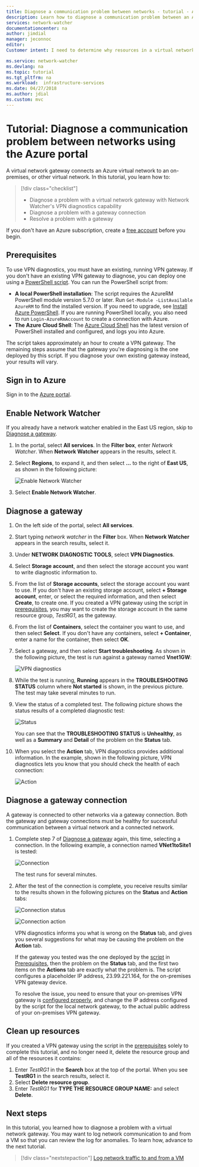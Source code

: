 ```yaml
---
title: Diagnose a communication problem between networks - tutorial - Azure portal | Microsoft Docs
description: Learn how to diagnose a communication problem between an Azure virtual network connected to an on-premises, or other virtual network, through an Azure virtual network gateway, using Network Watcher's VPN diagnostics capability.
services: network-watcher
documentationcenter: na
author: jimdial
manager: jeconnoc
editor:
Customer intent: I need to determine why resources in a virtual network can't communicate with resources in a different network. 

ms.service: network-watcher
ms.devlang: na
ms.topic: tutorial
ms.tgt_pltfrm: na
ms.workload:  infrastructure-services
ms.date: 04/27/2018
ms.author: jdial
ms.custom: mvc
---
```


# Tutorial: Diagnose a communication problem between networks using the Azure portal

A virtual network gateway connects an Azure virtual network to an on-premises, or other virtual network. In this tutorial, you learn how to:

> [!div class="checklist"]
> * Diagnose a problem with a virtual network gateway with Network Watcher's VPN diagnostics capability
> * Diagnose a problem with a gateway connection
> * Resolve a problem with a gateway

If you don't have an Azure subscription, create a [free account](https://azure.microsoft.com/free/?WT.mc_id=A261C142F) before you begin.

## Prerequisites

To use VPN diagnostics, you must have an existing, running VPN gateway. If you don't have an existing VPN gateway to diagnose, you can deploy one using a [PowerShell script](../vpn-gateway/scripts/vpn-gateway-sample-site-to-site-powershell.md?toc=%2fazure%2fnetwork-watcher%2ftoc.json). You can run the PowerShell script from:
- **A local PowerShell installation**: The script requires the AzureRM PowerShell module version 5.7.0 or later. Run `Get-Module -ListAvailable AzureRM` to find the installed version. If you need to upgrade, see [Install Azure PowerShell](/powershell/azure/azurerm/install-azurerm-ps). If you are running PowerShell locally, you also need to run `Login-AzureRmAccount` to create a connection with Azure.
- **The Azure Cloud Shell**: The [Azure Cloud Shell](https://shell.azure.com/powershell) has the latest version of PowerShell installed and configured, and logs you into Azure.

The script takes approximately an hour to create a VPN gateway. The remaining steps assume that the gateway you're diagnosing is the one deployed by this script. If you diagnose your own existing gateway instead, your results will vary.

## Sign in to Azure

Sign in to the [Azure portal](https://portal.azure.com).

## Enable Network Watcher

If you already have a network watcher enabled in the East US region, skip to [Diagnose a gateway](#diagnose-a-gateway).

1. In the portal, select **All services**. In the **Filter box**, enter *Network Watcher*. When **Network Watcher** appears in the results, select it.
2. Select **Regions**, to expand it, and then select **...** to the right of **East US**, as shown in the following picture:

    ![Enable Network Watcher](./media/diagnose-communication-problem-between-networks/enable-network-watcher.png)

3. Select **Enable Network Watcher**.

## Diagnose a gateway

1. On the left side of the portal, select **All services**.
2. Start typing *network watcher* in the **Filter** box. When **Network Watcher** appears in the search results, select it.
3. Under **NETWORK DIAGNOSTIC TOOLS**, select **VPN Diagnostics**.
4. Select **Storage account**, and then select the storage account you want to write diagnostic information to.
5. From the list of **Storage accounts**, select the storage account you want to use. If you don't have an existing storage account, select **+ Storage account**, enter, or select the required information, and then select **Create**, to create one. If you created a VPN gateway using the script in [prerequisites](#prerequisites), you may want to create the storage account in the same resource group, *TestRG1*, as the gateway.
6. From the list of **Containers**, select the container you want to use, and then select **Select**. If you don't have any containers, select **+ Container**, enter a name for the container, then select **OK**.
7. Select a gateway, and then select **Start troubleshooting**. As shown in the following picture, the test is run against a gateway named **Vnet1GW**:

    ![VPN diagnostics](./media/diagnose-communication-problem-between-networks/vpn-diagnostics.png)

8. While the test is running, **Running** appears in the **TROUBLESHOOTING STATUS** column where **Not started** is shown, in the previous picture. The test may take several minutes to run.
9. View the status of a completed test. The following picture shows the status results of a completed diagnostic test:

    ![Status](./media/diagnose-communication-problem-between-networks/status.png)

    You can see that the **TROUBLESHOOTING STATUS** is **Unhealthy**, as well as a **Summary** and **Detail** of the problem on the **Status** tab.
10. When you select the **Action** tab, VPN diagnostics provides additional information. In the example, shown in the following picture, VPN diagnostics lets you know that you should check the health of each connection:

    ![Action](./media/diagnose-communication-problem-between-networks/action.png)

## Diagnose a gateway connection

A gateway is connected to other networks via a gateway connection. Both the gateway and gateway connections must be healthy for successful communication between a virtual network and a connected network.

1. Complete step 7 of [Diagnose a gateway](#diagnose-a-gateway) again, this time, selecting a connection. In the following example, a connection named **VNet1toSite1** is tested:

    ![Connection](./media/diagnose-communication-problem-between-networks/connection.png)

    The test runs for several minutes.
2. After the test of the connection is complete, you receive results similar to the results shown in the following pictures on the **Status** and **Action** tabs:

    ![Connection status](./media/diagnose-communication-problem-between-networks/connection-status.png)

    ![Connection action](./media/diagnose-communication-problem-between-networks/connection-action.png)

    VPN diagnostics informs you what is wrong on the **Status** tab, and gives you several suggestions for what may be causing the problem on the **Action** tab.

    If the gateway you tested was the one deployed by the [script](../vpn-gateway/scripts/vpn-gateway-sample-site-to-site-powershell.md?toc=%2fazure%2fnetwork-watcher%2ftoc.json) in [Prerequisites](#prerequisites), then the problem on the **Status** tab, and the first two items on the **Actions** tab are exactly what the problem is. The script configures a placeholder IP address, 23.99.221.164, for the on-premises VPN gateway device.

    To resolve the issue, you need to ensure that your on-premises VPN gateway is [configured properly](../vpn-gateway/vpn-gateway-about-vpn-devices.md?toc=%2fazure%2fnetwork-watcher%2ftoc.json), and change the IP address configured by the script for the local network gateway, to the actual public address of your on-premises VPN gateway.

## Clean up resources

If you created a VPN gateway using the script in the [prerequisites](#prerequisites) solely to complete this tutorial, and no longer need it, delete the resource group and all of the resources it contains:

1. Enter *TestRG1* in the **Search** box at the top of the portal. When you see **TestRG1** in the search results, select it.
2. Select **Delete resource group**.
3. Enter *TestRG1* for **TYPE THE RESOURCE GROUP NAME:** and select **Delete**.

## Next steps

In this tutorial, you learned how to diagnose a problem with a virtual network gateway. You may want to log network communication to and from a VM so that you can review the log for anomalies. To learn how, advance to the next tutorial.

> [!div class="nextstepaction"]
> [Log network traffic to and from a VM](network-watcher-nsg-flow-logging-portal.md)